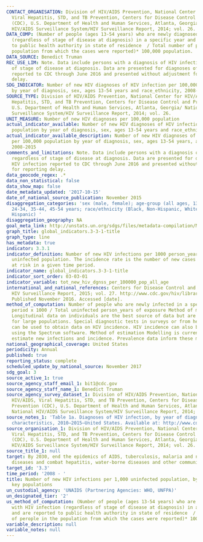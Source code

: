 ```yaml
---
CONTACT_ORGANISATION: Division of HIV/AIDS Prevention, National Center for HIV/AIDS,
  Viral Hepatitis, STD, and TB Prevention, Centers for Disease Control and Prevention
  (CDC), U.S. Department of Health and Human Services, Atlanta, Georgia/ National
  HIV/AIDS Surveillance System/HIV Surveillance Report, 2014; vol. 26.
DATA_COMP: (Number of people (ages 13-54 years) who are newly diagnosed with HIV infection
  (regardless of stage of disease at diagnosis) in a specific year and are reported
  to public health authority in state of residence  / Total number of perople in the
  population from which the cases were reported)* 100,000 population.
DATA_SOURCE: Benedict Truman
REC_USE_LIM: Note. Data include persons with a diagnosis of HIV infection regardless
  of stage of disease at diagnosis. Data are presented for diagnoses of HIV infection
  reported to CDC through June 2016 and presented without adjustment for reporting
  delay.
SDG_INDICATOR: Number of new HIV diagnoses of HIV infection per 100,000 population
  by year of diagnosis, sex, ages 13-54 years and race_ethnicity, 2008-2015
SOURCE_TYPE: Division of HIV/AIDS Prevention, National Center for HIV/AIDS, Viral
  Hepatitis, STD, and TB Prevention, Centers for Disease Control and Prevention (CDC),
  U.S. Department of Health and Human Services, Atlanta, Georgia/ National HIV/AIDS
  Surveillance System/HIV Surveillance Report, 2014; vol. 26.
UNIT_MEASURE: Number of new HIV diagnoses per 100,000 population
actual_indicator_available: Number of new HIV diagnoses of HIV infection per 100,000
  population by year of diagnosis, sex, ages 13-54 years and race_ethnicity, 2008-2015
actual_indicator_available_description: Number of new HIV diagnoses of HIV infection
  per 100,000 population by year of diagnosis, sex, ages 13-54 years, and race_ethnicity,
  2008-2015
comments_and_limitations: Note. Data include persons with a diagnosis of HIV infection
  regardless of stage of disease at diagnosis. Data are presented for diagnoses of
  HIV infection reported to CDC through June 2016 and presented without adjustment
  for reporting delay.
data_geocode_regex: .*
data_non_statistical: false
data_show_map: false
date_metadata_updated: '2017-10-15'
date_of_national_source_publication: November 2015
disaggregation_categories: 'sex (male, female); age-group (all ages, 13+ years, 13-24,
  24-34, 35-44, 45-54 years; race/ethnicity (Black, Non-Hispanic, White, Non-Hispanic,
  Hispanic) '
disaggregation_geography: NA
goal_meta_link: http://unstats.un.org/sdgs/files/metadata-compilation/Metadata-Goal-3.pdf
graph_title: global_indicators.3-3-1-title
graph_type: line
has_metadata: true
indicator: 3.3.1
indicator_definition: Number of new HIV infections per 1000 person_years among the
  uninfected population. The incidence rate is the number of new cases per population
  at risk in a given time period.
indicator_name: global_indicators.3-3-1-title
indicator_sort_order: 03-03-01
indicator_variable: tot_new_hiv_dgnss_per_100000_pop_all_age
international_and_national_references: Centers for Disease Control and Prevention.
  HIV Surveillance Report, 2015; vol. 27. http://www.cdc.gov/hiv/library/reports/hiv-surveillance.html.
  Published November 2016. Accessed [date].
method_of_computation: Number of people who are newly infected in a specific time
  period x 1000 / Total uninfected person_years of exposure Method of measurement
  Longitudinal data on individuals are the best source of data but are rarely available
  for large populations. Special diagnostic tests in surveys or from health facilities
  can be used to obtain data on HIV incidence. HIV incidence can also be modelled
  using the Spectrum software. Method of estimation Modelling is currently used to
  estimate new infections and incidence. Prevalence data inform these models.
national_geographical_coverage: United States
periodicity: Annual
published: true
reporting_status: complete
scheduled_update_by_national_source: November 2017
sdg_goal: 3
source_active_1: true
source_agency_staff_email_1: bit1@cdc.gov
source_agency_staff_name_1: Benedict Truman
source_agency_survey_dataset_1: Division of HIV/AIDS Prevention, National Center for
  HIV/AIDS, Viral Hepatitis, STD, and TB Prevention, Centers for Disease Control and
  Prevention (CDC), U.S. Department of Health and Human Services, Atlanta, Georgia/
  National HIV/AIDS Surveillance System/HIV Surveillance Report, 2014; vol. 26.
source_notes_1: 'Table 1a. Diagnoses of HIV infection, by year of diagnosis and selected
  characteristics, 2010–2015—United States. Available at: http://www.cdc.gov/hiv/library/reports/surveillance/ '
source_organisation_1: Division of HIV/AIDS Prevention, National Center for HIV/AIDS,
  Viral Hepatitis, STD, and TB Prevention, Centers for Disease Control and Prevention
  (CDC), U.S. Department of Health and Human Services, Atlanta, Georgia/ National
  HIV/AIDS Surveillance System/HIV Surveillance Report, 2014; vol. 26.
source_title_1: null
target: By 2030, end the epidemics of AIDS, tuberculosis, malaria and neglected tropical
  diseases and combat hepatitis, water-borne diseases and other communicable diseases.
target_id: '3.3'
time_period: '2008 - '
title: Number of new HIV infections per 1,000 uninfected population, by sex, age and
  key populations
un_custodial_agency: 'UNAIDS (Partnering Agencies: WHO, UNFPA)'
un_designated_tier: '2'
us_method_of_computation: (Number of people (ages 13-54 years) who are newly diagnosed
  with HIV infection (regardless of stage of disease at diagnosis) in a specific year
  and are reported to public health authority in state of residence  / Total number
  of perople in the population from which the cases were reported)* 100,000 population.
variable_description: null
variable_notes: null
---
```

